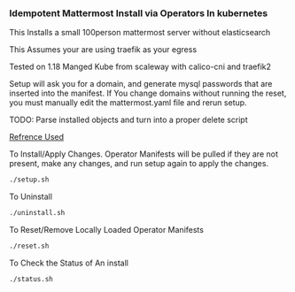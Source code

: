 ### Idempotent Mattermost Install via Operators In kubernetes

This Installs a small 100person mattermost server without elasticsearch

This Assumes your are using traefik as your egress

Tested on 1.18 Manged Kube from scaleway with calico-cni and traefik2

Setup will ask you for a domain, and generate mysql passwords that are inserted into the manifest. If You change domains without running the reset, you must manually edit the mattermost.yaml file and rerun setup. 

TODO: Parse installed objects and turn into a proper delete script

[Refrence Used](https://www.tauceti.blog/post/installing-mattermost-messaging-on-kubernetes/)

To Install/Apply Changes. Operator Manifests will be pulled if they are not present, make any changes, and run setup again to apply the changes.
```sh
./setup.sh
```
To Uninstall
```sh
./uninstall.sh
```
To Reset/Remove Locally Loaded Operator Manifests
```sh
./reset.sh
```
To Check the Status of An install
```sh
./status.sh
```
